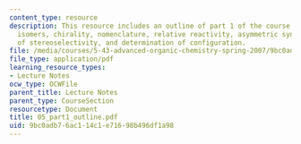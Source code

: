 ```yaml
---
content_type: resource
description: This resource includes an outline of part 1 of the course, on stereochemistry,
  isomers, chirality, nomenclature, relative reactivity, asymmetric synthesis, measurement
  of stereoselectivity, and determination of configuration.
file: /media/courses/5-43-advanced-organic-chemistry-spring-2007/9bc0adb76ac114c1e71698b496df1a98_05_part1_outline.pdf
file_type: application/pdf
learning_resource_types:
- Lecture Notes
ocw_type: OCWFile
parent_title: Lecture Notes
parent_type: CourseSection
resourcetype: Document
title: 05_part1_outline.pdf
uid: 9bc0adb7-6ac1-14c1-e716-98b496df1a98
---
```

